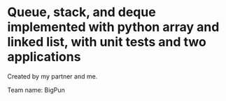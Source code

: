 # Queue, stack, and deque implemented with python array and linked list, with unit tests and two applications

Created by my partner and me.

Team name: BigPun
